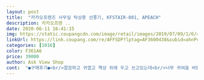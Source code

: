 ```yaml
---
layout: post 
title:  "카카오프렌즈 사무실 탁상용 선풍기, KFSTAIR-001, APEACH" 
description: 카카오프렌 ..
date: 2020-06-11 16:41:15 
img: https://static.coupangcdn.com/image/retail/images/2019/07/09/1/6/490a96f8-7435-47d8-ac06-be078b8d575f.jpg 
linkUrl: https://link.coupang.com/re/AFFSDP?lptag=AF3600438&subid=ahnPublicAsk&pageKey=255864807&itemId=802922595&vendorItemId=5040683111&traceid=V0-113-58ff3c813a06aeec 
categories: [1016] 
color: F361A6 
price: 39000 
author: Ask View Shop 
cont:  "●구매후기●<br/>깔끔하고 귀엽고 책상 위에 두고 쓰고있는데<br/>너무 귀여움 바람 생각보다 강함 조용함 사이즈 적당<br/>너무 시원해요 인테리어 효과 톡톡히 보네요 ㅋ<br/>바람도 강하고 터치식에 3단까지 조아요<br/>이 녀석 덕분에 스트레스 받아도 일할 맛 나요<br/>이번 여름 귀여운 녀석과 시원하게 보낼것 같습니다^^ ㅎㅎ<br/>일단 사진이랑 똑같아요<br/>" 
---
```

